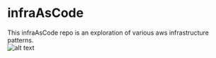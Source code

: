 # infraAsCode


This infraAsCode repo is an exploration of various aws infrastructure patterns. <br> 
![alt text](https://storage.googleapis.com/gopherizeme.appspot.com/gophers/efa31a3fc1ce51d74136d4f51665c46de2b4d81b.png)
